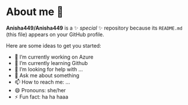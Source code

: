 # About me 👋


**Anisha449/Anisha449** is a ✨ _special_ ✨ repository because its `README.md` (this file) appears on your GitHub profile.

Here are some ideas to get you started:

- 🔭 I’m currently working on Azure
- 🌱 I’m currently learning Github
- 🤔 I’m looking for help with ...
- 💬 Ask me about something
- 📫 How to reach me: ...
- 😄 Pronouns: she/her
- ⚡ Fun fact: ha ha haaa

